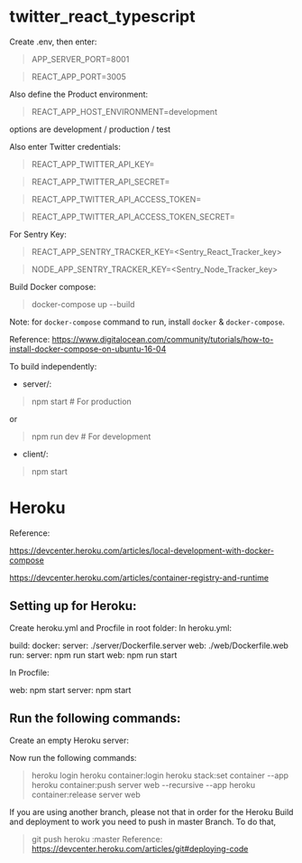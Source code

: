 # twitter_react_typescript
Create .env, then enter:
> APP_SERVER_PORT=8001

> REACT_APP_PORT=3005

Also define the Product environment:

> REACT_APP_HOST_ENVIRONMENT=development

options are development / production / test

Also enter Twitter credentials:

> REACT_APP_TWITTER_API_KEY=<Twitter API key>

> REACT_APP_TWITTER_API_SECRET=<Twitter API Secret key>

> REACT_APP_TWITTER_API_ACCESS_TOKEN=<Twitter Access Token>

> REACT_APP_TWITTER_API_ACCESS_TOKEN_SECRET=<Twitter Access Token Secret>

For Sentry Key:

> REACT_APP_SENTRY_TRACKER_KEY=<Sentry_React_Tracker_key>

> NODE_APP_SENTRY_TRACKER_KEY=<Sentry_Node_Tracker_key>

Build Docker compose:

> docker-compose up --build

Note: for `docker-compose` command to run, install `docker` & `docker-compose`.

Reference:
https://www.digitalocean.com/community/tutorials/how-to-install-docker-compose-on-ubuntu-16-04


To build independently:

- server/:

> npm start # For production

or

> npm run dev # For development


- client/:

> npm start

# Heroku
Reference:

https://devcenter.heroku.com/articles/local-development-with-docker-compose

https://devcenter.heroku.com/articles/container-registry-and-runtime

## Setting up for Heroku:

Create heroku.yml and Procfile in root folder:
In heroku.yml:

>
build:
  docker:
    server: ./server/Dockerfile.server
    web: ./web/Dockerfile.web
run:
  server: npm run start
  web: npm run start


In Procfile:
> 
web: npm start
server: npm start


## Run the following commands:

Create an empty Heroku server:

Now run the following commands:

> heroku login
> heroku container:login
> heroku stack:set container --app <heroku-app-name>
> heroku container:push server web --recursive --app <heroku-app-name>
> heroku container:release server web


If you are using another branch, please not that in order for the Heroku Build and deployment to work you need to push in master Branch.
To do that,
> git push heroku <your-local-branch-name>:master
Reference: https://devcenter.heroku.com/articles/git#deploying-code